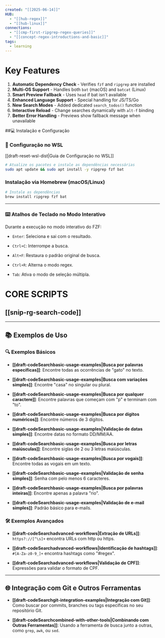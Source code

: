 ```yaml
---
created: "[[2025-06-14]]"
HUB:
  - "[[hub-regex]]"
  - "[[hub-linux]]"
connections:
  - "[[cmp-first-ripgrep-regex-queries]]"
  - "[[concept-regex-introductions-and-basic]]"
tags:
  - learning
---
```

# Key Features
1. **Automatic Dependency Check** - Verifies `fzf` and `ripgrep` are installed
2. **Multi-OS Support** - Handles both `bat` (macOS) and `batcat` (Linux)
3. **Smart Preview Fallback** - Uses `head` if bat isn't available
4. **Enhanced Language Support** - Special handling for JS/TS/Go
5. **New Search Modes** - Added dedicated `search_todos()` function
6. **Interactive Reload** - Change searches dynamically with `alt-f` binding
7. **Better Error Handling** - Previews show fallback message when unavailable

##💻 Instalação e Configuração

### 🐧 Configuração no WSL

[[draft-reset-wsl-dist|Guia de Configuração no WSL]]

```bash
# Atualize os pacotes e instale as dependências necessárias
sudo apt update && sudo apt install -y ripgrep fzf bat
```

### Instalação via Homebrew (macOS/Linux)

```bash
# Instale as dependências
brew install ripgrep fzf bat
```

---

### ⌨️ Atalhos de Teclado no Modo Interativo

Durante a execução no modo interativo do FZF:

- `Enter`: Seleciona e sai com o resultado.
    
- `Ctrl+C`: Interrompe a busca.
    
- `Alt+F`: Restaura o padrão original de busca.
    
- `Ctrl+R`: Alterna o modo regex.
    
- `Tab`: Ativa o modo de seleção múltipla.
    
# CORE SCRIPTS

## [[snip-rg-search-code]]




---

## 📚 Exemplos de Uso

### 🔍 Exemplos Básicos

- **[[draft-codeSearchbasic-usage-examples|Busca por palavras específicas]]**: Encontre todas as ocorrências de "gato" no texto.
    
- **[[draft-codeSearchbasic-usage-examples|Busca com variações simples]]**: Encontre "casa" no singular ou plural.
    
- **[[draft-codeSearchbasic-usage-examples|Busca por qualquer caractere]]**: Encontre palavras que começam com "p" e terminam com "to".
    
- **[[draft-codeSearchbasic-usage-examples|Busca por dígitos numéricos]]**: Encontre números de 3 dígitos.
    
- **[[draft-codeSearchbasic-usage-examples|Validação de datas simples]]**: Encontre datas no formato DD/MM/AA.
    
- **[[draft-codeSearchbasic-usage-examples|Busca por letras maiúsculas]]**: Encontre siglas de 2 ou 3 letras maiúsculas.
    
- **[[draft-codeSearchbasic-usage-examples|Busca por vogais]]**: Encontre todas as vogais em um texto.
    
- **[[draft-codeSearchbasic-usage-examples|Validação de senha simples]]**: Senha com pelo menos 6 caracteres.
    
- **[[draft-codeSearchbasic-usage-examples|Busca por palavras inteiras]]**: Encontre apenas a palavra "rio".
    
- **[[draft-codeSearchbasic-usage-examples|Validação de e-mail simples]]**: Padrão básico para e-mails.
    

### 🛠️ Exemplos Avançados

- **[[draft-codeSearchadvanced-workflows|Extração de URLs]]**: `https?://[^\s]+` encontra URLs com http ou https.
    
- **[[draft-codeSearchadvanced-workflows|Identificação de hashtags]]**: `#[A-Za-z0-9_]+` encontra hashtags como "#regex".
    
- **[[draft-codeSearchadvanced-workflows|Validação de CPF]]**: Expressões para validar o formato de CPF.
    

---

## 🌐 Integração com Git e Outros Ferramentas

- **[[draft-codeSearchgit-integration-examples|Integração com Git]]**: Como buscar por commits, branches ou tags específicas no seu repositório Git.
    
- **[[draft-codeSearchcombined-with-other-tools|Combinando com Outras Ferramentas]]**: Usando a ferramenta de busca junto a outras, como `grep`, `awk`, ou `sed`.
    

